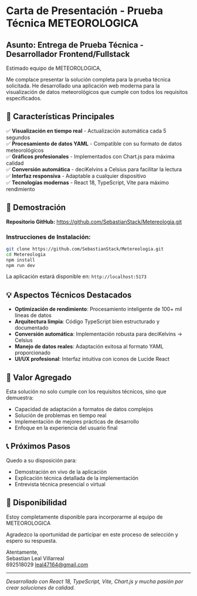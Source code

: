 # Carta de Presentación - Prueba Técnica METEOROLOGICA

## Asunto: Entrega de Prueba Técnica - Desarrollador Frontend/Fullstack

Estimado equipo de METEOROLOGICA,

Me complace presentar la solución completa para la prueba técnica solicitada. He desarrollado una aplicación web moderna para la visualización de datos meteorológicos que cumple con todos los requisitos especificados.

## 🌟 Características Principales

✅ **Visualización en tiempo real** - Actualización automática cada 5 segundos  
✅ **Procesamiento de datos YAML** - Compatible con su formato de datos meteorológicos  
✅ **Gráficos profesionales** - Implementados con Chart.js para máxima calidad  
✅ **Conversión automática** - deciKelvins a Celsius para facilitar la lectura  
✅ **Interfaz responsiva** - Adaptable a cualquier dispositivo  
✅ **Tecnologías modernas** - React 18, TypeScript, Vite para máximo rendimiento  

## 🚀 Demostración

**Repositorio GitHub:** https://github.com/SebastianStack/Metereologia.git

### Instrucciones de Instalación:
```bash
git clone https://github.com/SebastianStack/Metereologia.git
cd Metereologia
npm install
npm run dev
```

La aplicación estará disponible en: `http://localhost:5173`

## 💡 Aspectos Técnicos Destacados

- **Optimización de rendimiento**: Procesamiento inteligente de 100+ mil líneas de datos
- **Arquitectura limpia**: Código TypeScript bien estructurado y documentado
- **Conversión automática**: Implementación robusta para deciKelvins → Celsius
- **Manejo de datos reales**: Adaptación exitosa al formato YAML proporcionado
- **UI/UX profesional**: Interfaz intuitiva con iconos de Lucide React

## 🎯 Valor Agregado

Esta solución no solo cumple con los requisitos técnicos, sino que demuestra:
- Capacidad de adaptación a formatos de datos complejos
- Solución de problemas en tiempo real
- Implementación de mejores prácticas de desarrollo
- Enfoque en la experiencia del usuario final

## 📞 Próximos Pasos

Quedo a su disposición para:
- Demostración en vivo de la aplicación
- Explicación técnica detallada de la implementación
- Entrevista técnica presencial o virtual

## 🤝 Disponibilidad

Estoy completamente disponible para incorporarme al equipo de METEOROLOGICA 

Agradezco la oportunidad de participar en este proceso de selección y espero su respuesta.

Atentamente,  
Sebastian Leal Villarreal  
692518029
leal47164@gmail.com


---
*Desarrollado con React 18, TypeScript, Vite, Chart.js y mucha pasión por crear soluciones de calidad.*
